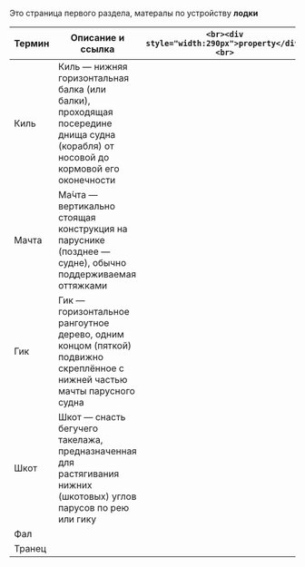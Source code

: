 Это страница первого раздела, матералы по устройству **лодки**

| Термин | Описание и ссылка                                                                                                                  | ```<br><div style="width:290px">property</div><br>``` |
| ------ | ---------------------------------------------------------------------------------------------------------------------------------- | ----------------------------------------------------- |
| Киль   | Киль — нижняя горизонтальная балка (или балки), проходящая посередине днища судна (корабля) от носовой до кормовой его оконечности |                                                       |
| Мачта  | Ма́чта — вертикально стоящая конструкция на паруснике (позднее — судне), обычно поддерживаемая оттяжками                           |                                                       |
| Гик    | Гик — горизонтальное рангоутное дерево, одним концом (пяткой) подвижно скреплённое с нижней частью мачты парусного судна           |                                                       |
| Шкот   | Шкот — снасть бегучего такелажа, предназначенная для растягивания нижних (шкотовых) углов парусов по рею или гику                  |                                                       |
| Фал    |                                                                                                                                    |                                                       |
| Транец |                                                                                                                                    |                                                       |
